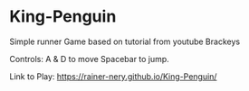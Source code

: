 # King-Penguin

Simple runner Game based on tutorial from youtube Brackeys 


Controls:
A & D to move
Spacebar to jump.

Link to Play: https://rainer-nery.github.io/King-Penguin/
